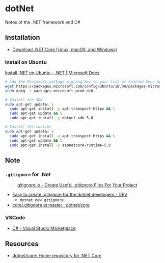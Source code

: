 # dotNet

Notes of the .NET framework and C#

## Installation

* [Download .NET Core (Linux, macOS, and Windows)](https://dotnet.microsoft.com/download/dotnet-core)

### Install on Ubuntu

[Install .NET on Ubuntu - .NET | Microsoft Docs](https://docs.microsoft.com/en-us/dotnet/core/install/linux-ubuntu#1804-)

```sh
# Add the Microsoft package signing key to your list of trusted keys and add the package repository
wget https://packages.microsoft.com/config/ubuntu/18.04/packages-microsoft-prod.deb -O packages-microsoft-prod.deb
sudo dpkg -i packages-microsoft-prod.deb

# Install the SDK
sudo apt-get update; \
  sudo apt-get install -y apt-transport-https && \
  sudo apt-get update && \
  sudo apt-get install -y dotnet-sdk-5.0

# Install the runtime
sudo apt-get update; \
  sudo apt-get install -y apt-transport-https && \
  sudo apt-get update && \
  sudo apt-get install -y aspnetcore-runtime-5.0
```

## Note

### `.gitignore` for .Net

> [gitignore.io - Create Useful .gitignore Files For Your Project](https://www.toptal.com/developers/gitignore)

* [Easy to create .gitignore for the dotnet developers - DEV](https://dev.to/rafalpienkowski/easy-to-create-gitignore-for-the-dotnet-developers-1h42)
  * `dotnet new gitignore`
* [core/.gitignore at master · dotnet/core](https://github.com/dotnet/core/blob/master/.gitignore)

### VSCode

* [C# - Visual Studio Marketplace](https://marketplace.visualstudio.com/items?itemName=ms-dotnettools.csharp)

## Resources

* [dotnet/core: Home repository for .NET Core](https://github.com/dotnet/core)
